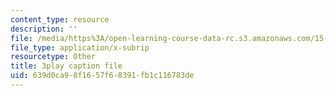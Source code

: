```yaml
---
content_type: resource
description: ''
file: /media/https%3A/open-learning-course-data-rc.s3.amazonaws.com/15-s12-blockchain-and-money-fall-2018/639d0ca98f1657f68391fb1c116783de_W06Le8fw0vU.vtt
file_type: application/x-subrip
resourcetype: Other
title: 3play caption file
uid: 639d0ca9-8f16-57f6-8391-fb1c116783de
---
```

